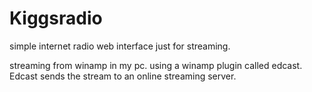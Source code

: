 # Kiggsradio
simple internet radio web interface just for streaming.

streaming from winamp in my pc. 
using a winamp plugin called edcast.
Edcast sends the stream to an online streaming server.
